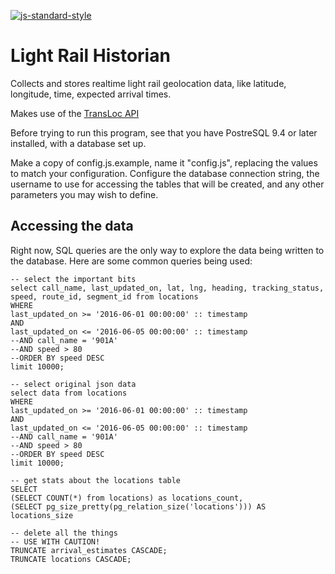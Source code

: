 [![js-standard-style](https://img.shields.io/badge/code%20style-standard-brightgreen.svg)](http://standardjs.com/)

# Light Rail Historian

Collects and stores realtime light rail geolocation data, like latitude, longitude, time, expected arrival times.

Makes use of the [TransLoc API](https://market.mashape.com/transloc/openapi-1-2)


Before trying to run this program, see that you have PostreSQL 9.4 or later installed, with a database set up. 

Make a copy of config.js.example, name it "config.js", replacing the values to match your configuration. Configure the database connection string, the username to use for accessing the tables that will be created, and any other parameters you may wish to define.



## Accessing the data
Right now, SQL queries are the only way to explore the data being written to the database. Here are some common queries being used:

```
-- select the important bits
select call_name, last_updated_on, lat, lng, heading, tracking_status, speed, route_id, segment_id from locations
WHERE 
last_updated_on >= '2016-06-01 00:00:00' :: timestamp 
AND
last_updated_on <= '2016-06-05 00:00:00' :: timestamp
--AND call_name = '901A'
--AND speed > 80
--ORDER BY speed DESC
limit 10000;
```

```
-- select original json data
select data from locations
WHERE 
last_updated_on >= '2016-06-01 00:00:00' :: timestamp 
AND
last_updated_on <= '2016-06-05 00:00:00' :: timestamp
--AND call_name = '901A'
--AND speed > 80
--ORDER BY speed DESC
limit 10000;
```



```
-- get stats about the locations table 
SELECT 
(SELECT COUNT(*) from locations) as locations_count, 
(SELECT pg_size_pretty(pg_relation_size('locations'))) AS locations_size
```

```
-- delete all the things
-- USE WITH CAUTION!
TRUNCATE arrival_estimates CASCADE;
TRUNCATE locations CASCADE;
```
